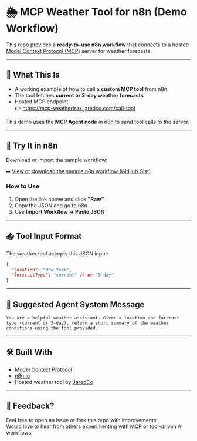 # 🌦 MCP Weather Tool for n8n (Demo Workflow)

This repo provides a **ready-to-use n8n workflow** that connects to a hosted [Model Context Protocol (MCP)](https://modelcontextprotocol.org/) server for weather forecasts.

---

## 🚀 What This Is

- A working example of how to call a **custom MCP tool** from n8n
- The tool fetches **current or 3-day weather forecasts**
- Hosted MCP endpoint:  
  👉 https://mcp-weathertrax.jaredco.com/call-tool

This demo uses the **MCP Agent node** in n8n to send tool calls to the server.

---

## 🧪 Try It in n8n

Download or import the sample workflow:

➡ [View or download the sample n8n workflow (GitHub Gist)](https://gist.github.com/jaredco-ai/103b2ac9fc56dcdf8dc92fcb8d33a187)

### How to Use

1. Open the link above and click **"Raw"**
2. Copy the JSON and go to n8n
3. Use **Import Workflow → Paste JSON**

---

## 📥 Tool Input Format

The weather tool accepts this JSON input:

```json
{
  "location": "New York",
  "forecastType": "current" // or "3-day"
}
```

---

## 🧠 Suggested Agent System Message

```
You are a helpful weather assistant. Given a location and forecast type (current or 3-day), return a short summary of the weather conditions using the tool provided.
```

---

## 🛠 Built With

- [Model Context Protocol](https://modelcontextprotocol.org/)
- [n8n.io](https://n8n.io/)
- Hosted weather tool by [JaredCo](https://jaredco.com/)

---

## 🙋 Feedback?

Feel free to open an issue or fork this repo with improvements.  
Would love to hear from others experimenting with MCP or tool-driven AI workflows!
